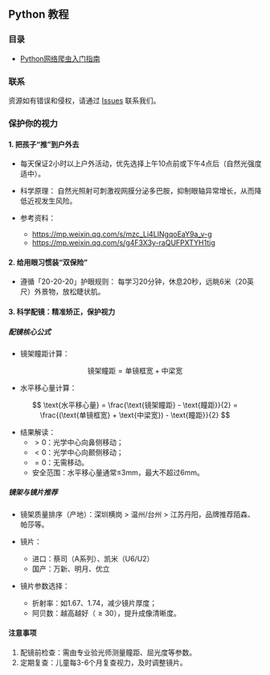 ## Python 教程

### 目录

- [Python网络爬虫入门指南](python/python-web-crawler-guide)

### 联系

资源如有错误和侵权，请通过 [Issues](https://github.com/lss53/tch-docs/issues) 联系我们。

### 保护你的视力

#### 1. 把孩子“推”到户外去

- 每天保证2小时以上户外活动，优先选择上午10点前或下午4点后（自然光强度适中）。

- 科学原理：
自然光照射可刺激视网膜分泌多巴胺，抑制眼轴异常增长，从而降低近视发生风险。

- 参考资料：

    - https://mp.weixin.qq.com/s/mzc_Li4LINgqoEaY9a_v-g
    - https://mp.weixin.qq.com/s/g4F3X3y-raQUFPXTYH1tig


#### 2. 给用眼习惯装“双保险”

- 遵循「20-20-20」护眼规则：
每学习20分钟，休息20秒，远眺6米（20英尺）外景物，放松睫状肌。


#### 3. 科学配镜：精准矫正，保护视力

##### 配镜核心公式

- 镜架瞳距计算：

$$
\text{镜架瞳距} = \text{单镜框宽} + \text{中梁宽}
$$

- 水平移心量计算：

$$
\text{水平移心量} = \frac{\text{镜架瞳距} - \text{瞳距}}{2} = \frac{(\text{单镜框宽} + \text{中梁宽}) - \text{瞳距}}{2}
$$

- 结果解读：
    - $>0$：光学中心向鼻侧移动；
    - $<0$：光学中心向颞侧移动；
    - $=0$：无需移动。
    - 安全范围：水平移心量通常≤3mm，最大不超过6mm。

##### 镜架与镜片推荐

- 镜架质量排序（产地）：深圳横岗 $>$ 温州/台州 $>$ 江苏丹阳，品牌推荐陌森、帕莎等。

- 镜片：
    - 进口：蔡司（A系列）、凯米（U6/U2）
    - 国产：万新、明月、优立

- 镜片参数选择：
    - 折射率：如1.67、1.74，减少镜片厚度；
    - 阿贝数：越高越好（$≥30$），提升成像清晰度。


#### 注意事项
1. 配镜前检查：需由专业验光师测量瞳距、屈光度等参数。
2. 定期复查：儿童每3-6个月复查视力，及时调整镜片。